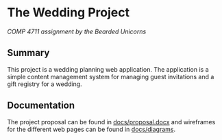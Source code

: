 # The Wedding Project
*COMP 4711 assignment by the Bearded Unicorns*

## Summary

This project is a wedding planning web application. The application is a simple
content management system for managing guest invitations and a gift registry for
a wedding.

## Documentation

The project proposal can be found in [docs/proposal.docx](docs/proposal.docx)
and wireframes for the different web pages can be found in
[docs/diagrams](docs/diagrams).